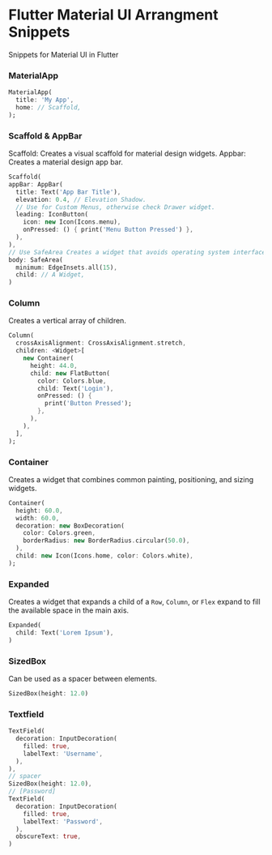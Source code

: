 # Flutter Material UI Arrangment Snippets
Snippets for Material UI in Flutter

### MaterialApp
```dart
MaterialApp(
  title: 'My App',
  home: // Scaffold,
);
```

### Scaffold & AppBar
Scaffold: Creates a visual scaffold for material design widgets.
Appbar: Creates a material design app bar.

```dart
Scaffold(
appBar: AppBar(
  title: Text('App Bar Title'),
  elevation: 0.4, // Elevation Shadow.
  // Use for Custom Menus, otherwise check Drawer widget.
  leading: IconButton(
    icon: new Icon(Icons.menu),
    onPressed: () { print('Menu Button Pressed') },
  ),
),
// Use SafeArea Creates a widget that avoids operating system interfaces. 
body: SafeArea(
  minimum: EdgeInsets.all(15),
  child: // A Widget,
)
```

### Column
Creates a vertical array of children.

```dart
Column(
  crossAxisAlignment: CrossAxisAlignment.stretch,
  children: <Widget>[
    new Container(
      height: 44.0,
      child: new FlatButton(
        color: Colors.blue,
        child: Text('Login'),
        onPressed: () {
          print('Button Pressed');
        },
      ),
    ),
  ],
);
```

### Container
Creates a widget that combines common painting, positioning, and sizing widgets.

```dart
Container(
  height: 60.0,
  width: 60.0,
  decoration: new BoxDecoration(
    color: Colors.green,
    borderRadius: new BorderRadius.circular(50.0),
  ),
  child: new Icon(Icons.home, color: Colors.white),
);
```

### Expanded
Creates a widget that expands a child of a `Row`, `Column`, or `Flex` expand to fill the available space in the main axis.

```dart
Expanded(
  child: Text('Lorem Ipsum'),
)
```

### SizedBox
Can be used as a spacer between elements.

```dart
SizedBox(height: 12.0)
```

### Textfield

```dart
TextField(
  decoration: InputDecoration(
    filled: true,
    labelText: 'Username',
  ),
),
// spacer
SizedBox(height: 12.0),
// [Password]
TextField(
  decoration: InputDecoration(
    filled: true,
    labelText: 'Password',
  ),
  obscureText: true,
)
```
